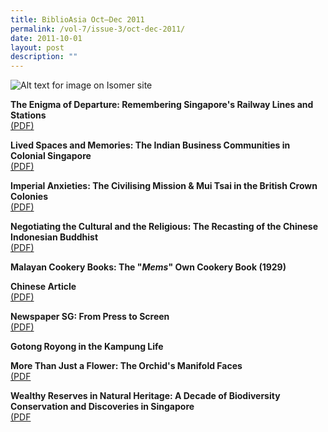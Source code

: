 ```yaml
---
title: BiblioAsia Oct–Dec 2011
permalink: /vol-7/issue-3/oct-dec-2011/
date: 2011-10-01
layout: post
description: ""
---
```

![Alt text for image on Isomer site](/images/covers/ba7-3.jpg)

**The Enigma of Departure: Remembering Singapore's Railway Lines and Stations**<br>[(PDF)](/files/pdf/vol-7/issue-3/v7-issue3_Enigma.pdf)

**Lived Spaces and Memories: The Indian Business Communities in Colonial Singapore**<br>[(PDF)](/files/pdf/vol-7/issue-3/v7-issue3_SpacesMemories.pdf)

**Imperial Anxieties: The Civilising Mission & Mui Tsai in the British Crown Colonies**<br>[(PDF)](/files/pdf/vol-7/issue-3/v7-issue3_ImperialAnxieties.pdf)

**Negotiating the Cultural and the Religious: The Recasting of the Chinese Indonesian Buddhist**<br>[(PDF)](/files/pdf/vol-7/issue-3/v7-issue3_CulturalReligious.pdf)

**Malayan Cookery Books: The "*Mems*" Own Cookery Book (1929)**<br>

**Chinese Article**<br>[(PDF)](/files/pdf/vol-7/issue-3/v7-issue3_Chinese.pdf)

**Newspaper SG: From Press to Screen**<br>[(PDF)](/files/pdf/vol-7/issue-3/v7-issue3_NewspaperSg.pdf)

**Gotong Royong in the Kampung Life**<br>

**More Than Just a Flower: The Orchid's Manifold Faces**<br>[(PDF](/files/pdf/vol-7/issue-3/v7-issue3_OrchidManifold.pdf)

**Wealthy Reserves in Natural Heritage: A Decade of Biodiversity Conservation and Discoveries in Singapore**<br>[(PDF](/files/pdf/vol-7/issue-3/v7-issue3_BiodiversityDiscoveries.pdf)